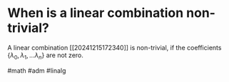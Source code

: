 # When is a linear combination non-trivial? 
A linear combination [[20241215172340]] is non-trivial, if the coefficients $\{\lambda_0, \lambda_1, ... \lambda_n\}$ are not zero.

#math #adm #linalg